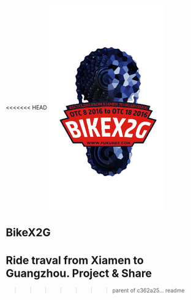 <<<<<<< HEAD
 <img src="https://github.com/fukunee/BikeX2G/blob/gh-pages/LOGO.png?raw=true" width = "300" height = "540" alt="图片名称" align=center />
# BikeX2G
Ride traval from Xiamen to Guangzhou. Project &amp; Share
=======
>>>>>>> parent of c362a25... readme
